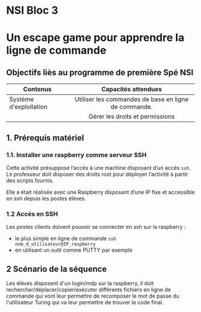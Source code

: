 # NSI Bloc 3
# Un escape game pour apprendre la ligne de commande #

## Objectifs liès au programme de première Spé NSI

|Contenus|Capacités attendues|
|----------|:-------------:|
|Système d'exploitation | Utiliser les commandes de base en ligne de commande.|
| | Gérer les droits et permissions|

## 1. Prérequis matériel 
### 1.1. Installer une raspberry comme serveur SSH
Cette activité présuppose l’accès à une machine disposant d’un accès `ssh`. Le professeur doit disposer des droits root pour déployer l’activité à partir des scripts fournis.

Elle a était réalisée avec une Raspberry disposant d’une IP fixe et accessible en ssh depuis les postes élèves.

### 1.2 Accés en SSH
Les postes clients doivent pouvoir se connecter en ssh sur la raspberry :

 - le plus simple en ligne de commande `ssh nom_d_utilisateur@IP_raspberry`
 - en utilisant un outil comme PUTTY par exemple

## 2 Scénario de la séquence
Les élèves disposent d'un login/mdp sur la raspberry, il doit rechercher/déplacer/copier/exécuter différents fichiers en ligne de commande qui vont leur permettre de recomposer le mot de passe du l'utilisateur Turing qui va leur permettre de trouver le code final.


